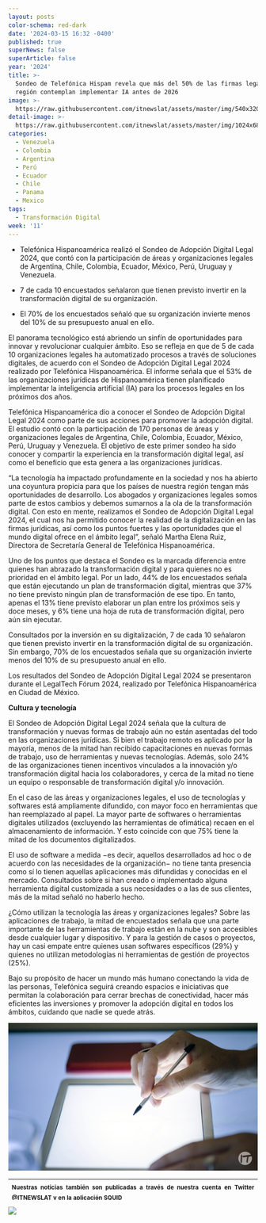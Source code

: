 ```yaml
---
layout: posts
color-schema: red-dark
date: '2024-03-15 16:32 -0400'
published: true
superNews: false
superArticle: false
year: '2024'
title: >-
  Sondeo de Telefónica Hispam revela que más del 50% de las firmas legales de la
  región contemplan implementar IA antes de 2026
image: >-
  https://raw.githubusercontent.com/itnewslat/assets/master/img/540x320/Firma-Electronica-p.jpg
detail-image: >-
  https://raw.githubusercontent.com/itnewslat/assets/master/img/1024x680/Firma-Electronica-g.jpg
categories:
  - Venezuela
  - Colombia
  - Argentina
  - Perú
  - Ecuador
  - Chile
  - Panama
  - Mexico
tags:
  - Transformación Digital
week: '11'
---
```

- Telefónica Hispanoamérica realizó el Sondeo de Adopción Digital Legal 2024, que contó con la participación de áreas y organizaciones legales de Argentina, Chile, Colombia, Ecuador, México, Perú, Uruguay y Venezuela.

- 7 de cada 10 encuestados señalaron que tienen previsto invertir en la transformación digital de su organización.

- El 70% de los encuestados señaló que su organización invierte menos del 10% de su presupuesto anual en ello.

El panorama tecnológico está abriendo un sinfín de oportunidades para innovar y revolucionar cualquier ámbito. Eso se refleja en que de 5 de cada 10 organizaciones legales ha automatizado procesos a través de soluciones digitales, de acuerdo con el Sondeo de Adopción Digital Legal 2024 realizado por Telefónica Hispanoamérica. El informe señala que el 53% de las organizaciones jurídicas de Hispanoamérica tienen planificado implementar la inteligencia artificial (IA) para los procesos legales en los próximos dos años.

Telefónica Hispanoamérica dio a conocer el Sondeo de Adopción Digital Legal 2024 como parte de sus acciones para promover la adopción digital. El estudio contó con la participación de 170 personas de áreas y organizaciones legales de Argentina, Chile, Colombia, Ecuador, México, Perú, Uruguay y Venezuela. El objetivo de este primer sondeo ha sido conocer y compartir la experiencia en la transformación digital legal, así como el beneficio que esta genera a las organizaciones jurídicas.

“La tecnología ha impactado profundamente en la sociedad y nos ha abierto una coyuntura propicia para que los países de nuestra región tengan más oportunidades de desarrollo. Los abogados y organizaciones legales somos parte de estos cambios y debemos sumarnos a la ola de la transformación digital. Con esto en mente, realizamos el Sondeo de Adopción Digital Legal 2024, el cual nos ha permitido conocer la realidad de la digitalización en las firmas jurídicas, así como los puntos fuertes y las oportunidades que el mundo digital ofrece en el ámbito legal”, señaló Martha Elena Ruiz, Directora de Secretaría General de Telefónica Hispanoamérica.

Uno de los puntos que destaca el Sondeo es la marcada diferencia entre quienes han abrazado la transformación digital y para quienes no es prioridad en el ámbito legal. Por un lado, 44% de los encuestados señala que están ejecutando un plan de transformación digital, mientras que 37% no tiene previsto ningún plan de transformación de ese tipo. En tanto, apenas el 13% tiene previsto elaborar un plan entre los próximos seis y doce meses, y 6% tiene una hoja de ruta de transformación digital, pero aún sin ejecutar.

Consultados por la inversión en su digitalización, 7 de cada 10 señalaron que tienen previsto invertir en la transformación digital de su organización. Sin embargo, 70% de los encuestados señala que su organización invierte menos del 10% de su presupuesto anual en ello.

Los resultados del Sondeo de Adopción Digital Legal 2024 se presentaron durante el LegalTech Fórum 2024, realizado por Telefónica Hispanoamérica en Ciudad de México.

**Cultura y tecnología**

El Sondeo de Adopción Digital Legal 2024 señala que la cultura de transformación y nuevas formas de trabajo aún no están asentadas del todo en las organizaciones jurídicas. Si bien el trabajo remoto es aplicado por la mayoría, menos de la mitad han recibido capacitaciones en nuevas formas de trabajo, uso de herramientas y nuevas tecnologías. Además, solo 24% de las organizaciones tienen incentivos vinculados a la innovación y/o transformación digital hacia los colaboradores, y cerca de la mitad no tiene un equipo o responsable de transformación digital y/o innovación.

En el caso de las áreas y organizaciones legales, el uso de tecnologías y softwares está ampliamente difundido, con mayor foco en herramientas que han reemplazado al papel. La mayor parte de softwares o herramientas digitales utilizados (excluyendo las herramientas de ofimática) recaen en el almacenamiento de información. Y esto coincide con que 75% tiene la mitad de los documentos digitalizados.

El uso de software a medida −es decir, aquellos desarrollados ad hoc o de acuerdo con las necesidades de la organización− no tiene tanta presencia como sí lo tienen aquellas aplicaciones más difundidas y conocidas en el mercado. Consultados sobre si han creado o implementado alguna herramienta digital customizada a sus necesidades o a las de sus clientes, más de la mitad señaló no haberlo hecho.

¿Cómo utilizan la tecnología las áreas y organizaciones legales? Sobre las aplicaciones de trabajo, la mitad de encuestados señala que una parte importante de las herramientas de trabajo están en la nube y son accesibles desde cualquier lugar y dispositivo. Y para la gestión de casos o proyectos, hay un casi empate entre quienes usan softwares específicos (29%) y quienes no utilizan metodologías ni herramientas de gestión de proyectos (25%).

Bajo su propósito de hacer un mundo más humano conectando la vida de las personas, Telefónica seguirá creando espacios e iniciativas que permitan la colaboración para cerrar brechas de conectividad, hacer más eficientes las inversiones y promover la adopción digital en todos los ámbitos, cuidando que nadie se quede atrás.

![](https://raw.githubusercontent.com/itnewslat/assets/master/img/540x320/Firma-Electronica-p.jpg)

<table style="height: 42px;" width="569">
<tbody>
<tr>
<td style="text-align: justify;"><sub><strong>Nuestras noticias también son publicadas a través de nuestra cuenta en Twitter <a href="https://twitter.com/itnewslat?lang=es">@ITNEWSLAT</a> y en la aplicación <a href="https://squidapp.co/en/">SQUID</a></strong></sub></td>
</tr>
</tbody>
</table>

<img src="https://tracker.metricool.com/c3po.jpg?hash=56f88a41e39ab42c063cc51676587a04"/>